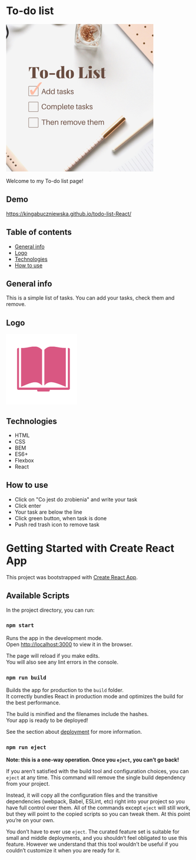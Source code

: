 # To-do list 
![icon](https://github.com/KingaBuczniewska/todo-list-React/blob/main/public/share%20.png?raw=true)

Welcome to my To-do list page!

## Demo
https://kingabuczniewska.github.io/todo-list-React/

## Table of contents
* [General info](#general-info)
* [Logo](#logo)
* [Technologies](#technologies)
* [How to use](#how-to-use)

## General info 

This is a simple list of tasks. You can add your tasks, check them and remove.

## Logo 
![Here's my logo](https://github.com/KingaBuczniewska/todo-list-React/blob/main/public/icon.png?raw=true)

## Technologies 
* HTML
* CSS
* BEM
* ES6+
* Flexbox
* React

## How to use 
* Click on "Co jest do zrobienia" and write your task 
* Click enter 
* Your task are below the line 
* Click green button, when task is done 
* Push red trash icon to remove task 


# Getting Started with Create React App

This project was bootstrapped with [Create React App](https://github.com/facebook/create-react-app).

## Available Scripts

In the project directory, you can run:

### `npm start`

Runs the app in the development mode.\
Open [http://localhost:3000](http://localhost:3000) to view it in the browser.

The page will reload if you make edits.\
You will also see any lint errors in the console.

### `npm run build`

Builds the app for production to the `build` folder.\
It correctly bundles React in production mode and optimizes the build for the best performance.

The build is minified and the filenames include the hashes.\
Your app is ready to be deployed!

See the section about [deployment](https://facebook.github.io/create-react-app/docs/deployment) for more information.

### `npm run eject`

**Note: this is a one-way operation. Once you `eject`, you can’t go back!**

If you aren’t satisfied with the build tool and configuration choices, you can `eject` at any time. This command will remove the single build dependency from your project.

Instead, it will copy all the configuration files and the transitive dependencies (webpack, Babel, ESLint, etc) right into your project so you have full control over them. All of the commands except `eject` will still work, but they will point to the copied scripts so you can tweak them. At this point you’re on your own.

You don’t have to ever use `eject`. The curated feature set is suitable for small and middle deployments, and you shouldn’t feel obligated to use this feature. However we understand that this tool wouldn’t be useful if you couldn’t customize it when you are ready for it.

